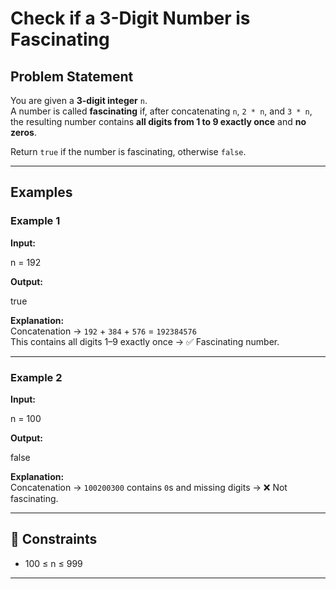 # Check if a 3-Digit Number is Fascinating

## Problem Statement
You are given a **3-digit integer** `n`.  
A number is called **fascinating** if, after concatenating `n`, `2 * n`, and `3 * n`, the resulting number contains **all digits from 1 to 9 exactly once** and **no zeros**.

Return `true` if the number is fascinating, otherwise `false`.

---

## Examples

### Example 1
**Input:**

n = 192

**Output:**

true

**Explanation:**  
Concatenation → `192` + `384` + `576` = `192384576`  
This contains all digits 1–9 exactly once → ✅ Fascinating number.

---

### Example 2
**Input:**

n = 100

**Output:**

false

**Explanation:**  
Concatenation → `100200300` contains `0`s and missing digits → ❌ Not fascinating.

---

## 🧾 Constraints
- 100 ≤ n ≤ 999

---
